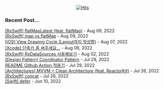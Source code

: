 
<div align="center">

[![Hits](https://hits.seeyoufarm.com/api/count/incr/badge.svg?url=https%3A%2F%2Fgithub.com%2Fyim2627%2Fhit-counter&count_bg=%2379C83D&title_bg=%23555555&icon=github.svg&icon_color=%23E7E7E7&title=hits&edge_flat=false)](https://hits.seeyoufarm.com)

</div>

### Recent Post...

[[RxSwift] flatMapLatest (feat. flatMap)](https://limjs-dev.tistory.com/140) - Aug 09, 2022<br>
[[RxSwift] map vs flatMap](https://limjs-dev.tistory.com/139) - Aug 09, 2022<br>
[[iOS] View Drawing Cycle (Layout까지 작성함)](https://limjs-dev.tistory.com/138) - Aug 07, 2022<br>
[[Xcode] 단축키 좀 써주세요...](https://limjs-dev.tistory.com/137) - Aug 06, 2022<br>
[[RxSwift] RxDataSources 사용해보기](https://limjs-dev.tistory.com/136) - Aug 02, 2022<br>
[[Design Pattern] Coordinator Pattern](https://limjs-dev.tistory.com/135) - Jul 29, 2022<br>
[README Github Action 적용기](https://limjs-dev.tistory.com/134) - Jul 29, 2022<br>
[[Architectures] MVVM + Clean Architecture (feat. ReactorKit)](https://limjs-dev.tistory.com/133) - Jul 26, 2022<br>
[[RxSwift] concat](https://limjs-dev.tistory.com/132) - Jul 26, 2022<br>
[[Swift] defer](https://limjs-dev.tistory.com/131) - Jun 10, 2022<br>

